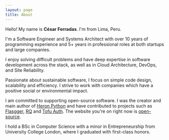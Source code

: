 ```yaml
---
layout: page
title: About
---
```


Hello! My name is **César Ferradas**. I'm from Lima, Peru.

I'm a Software Engineer and Systems Architect with over 10 years of programming
experience and 5+ years in professional roles at both startups and large
companies.

I enjoy solving difficult problems and have deep expertise in software
development across the stack, as well as in Cloud Architecture, DevOps, and
Site Reliability.

Passionate about sustainable software, I focus on simple code design,
scalability and efficiency. I strive to work with companies which have a
positive social or environmental impact.

I am committed to supporting open-source software. I was the creator and main
author of [Heron Python](https://pypi.org/project/heron-data/) and have
contributed to projects such as [Flasgger](//github.com/flasgger/flasgger),
[RQ](//github.com/rq/rq) and [Tofu Auth](//github.com/calleluks/Tofu). The
website you're on right now is [open-source](https://github.com/cesarferradas/ferrad.as).

I hold a BSc in Computer Science with a minor in Entrepreneurship from
University College London, where I graduated with first-class honors.
